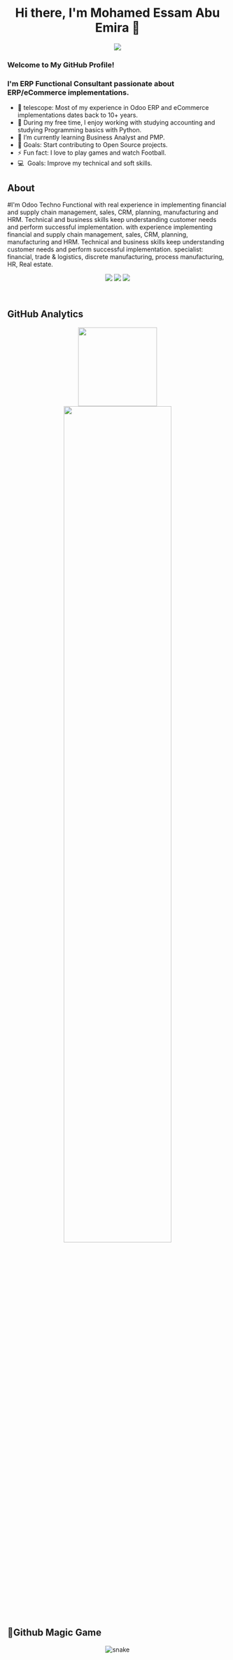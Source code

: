 <body>
  <div align="center">
    <h1> Hi there, I'm Mohamed Essam Abu Emira 👋<a href="#"></h1>
  </div>
<p align="center">
<a href="https://github.com/smuhabdullah"><img src="https://readme-typing-svg.herokuapp.com?lines=Experienced+ERP+Consultant;Financial+Manager;project+management;Product+Owner&center=true&width=500&height=50"></a>

### Welcome to My GitHub Profile!

### I'm  ERP Functional Consultant passionate about ERP/eCommerce implementations.


- 🔭 telescope: Most of my experience in Odoo ERP and eCommerce implementations dates back to 10+ years.
- 👀 During my free time, I enjoy working with studying accounting and studying Programming basics with Python.
- 🌱 I’m currently learning Business Analyst and PMP.
- 💞️ Goals: Start contributing to Open Source projects.
- ⚡  Fun fact: I love to play games and watch Football.
-  💻 &nbsp;Goals: Improve my technical and soft skills. 


## About
#I'm Odoo Techno Functional with real experience in implementing financial and  supply chain management, sales, CRM, planning, manufacturing and HRM. Technical and business skills keep understanding customer needs and perform successful implementation. with experience implementing financial and supply chain management, sales, CRM, planning, manufacturing and HRM. Technical and business skills keep understanding customer needs and perform successful implementation.
specialist: financial, trade & logistics, discrete manufacturing, process manufacturing, HR, Real estate.


    
</table>
</p>
<p width="100" align='center'>
<a href="https://www.linkedin.com/in/abuemira/"><img src="https://img.shields.io/badge/-Muhammad%20Abdullah-0077B5?style=flat&logo=Linkedin&logoColor=white"/></a>
<a href="mailto:abuemira91@gmail.com"><img src="https://img.shields.io/badge/-mabdullahuit19b@gmail.com-D14836?style=flat&logo=Gmail&logoColor=white"/></a>
	<a href="https://abuemira.medium.com/"><img src="https://img.shields.io/badge/-smuhabdullah-black ?style=flat&logo=medium&logoColor=white"/></a>
 </p>
 
<br>

 
 <h2>GitHub Analytics
 </h2>

<p align="center">
<a href="https://github.com/abuemira91">
<!--   <img height="180em" src="https://github-readme-stats.vercel.app/api?username=smuhabdullah&show_icons=true&theme=algolia&include_all_commits=true&count_private=true"/> -->
  <img height="180em" src="https://github-readme-stats-eight-theta.vercel.app/api/top-langs/?username=smuhabdullah&layout=compact&langs_count=8&theme=algolia"/>
</a>
  <img width="70%" src="https://github-readme-streak-stats.herokuapp.com/?user=smuhabdullah&show_icons=true&locale=en&layout=demo&theme=algolia" />
</p>
</p>
<br>
	

## 🐛Github Magic Game
<p align="center">
  <img src="https://github.com/mohamedabuemira/mohamedabuemira/raw/output/github-contribution-grid-snake.svg" alt="snake"></center>
</p>


